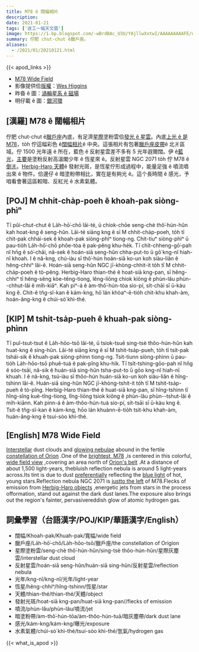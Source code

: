 ```yaml
---
title: M78 ê 闊幅相片
description:
date: 2021-01-21
tags: ['逐工一幅天文圖']
image: https://1.bp.blogspot.com/-wBrdBAc_U3U/YAjllwXxtwI/AAAAAAAAAFE/u-zXbhSTDfki0v3jvZRbl1ubzqfIFOWLgCLcBGAsYHQ/s1024/M78wideHiggins1024.jpeg
summary: 佇肥 chut-chut ê臘戶座。
aliases:
  - /2021/01/20210121.html
---
```


{{< apod_links >}}

- [M78 Wide Field](https://apod.nasa.gov/apod/ap210121.html)
- 影像提供佮[版權](https://apod.nasa.gov/apod/lib/about_apod.html#srapply)：[Wes Higgins](https://www.astrobin.com/users/wes63/)
- 昨昏 ê 圖：[渦輪星系 ê 磁場](https://apod-taigi.blogspot.com/2021/01/20210120.html)
- 明仔載 ê 圖：[銀河環](https://apod-taigi.blogspot.com/2021/01/20210122.html)

## [漢羅] M78 ê 闊幅相片

佇肥 chut-chut ê[臘戶座](https://apod.nasa.gov/apod/ap161204.html)內底，有足濟[星際](http://www-ssg.sr.unh.edu/ism/what1.html)塗粉雲佮[發光 ê 星雲](https://nasaviz.gsfc.nasa.gov/12086)。內底[上光 ê 是 M78](http://www.messier.seds.org/m/m078.html)，to̍h 佇這幅彩色 ê[闊幅相片](https://www.astrobin.com/wj6sox/?nc=user)ê 中央。這張相片有包著[臘戶座皮帶](https://apod.nasa.gov/apod/ap171123.html)ê 北爿區域。佇 1500 光年遠 ê 所在，藍色 ê 反射星雲差不多有 5 光年遐爾闊。伊 ê[藍光](http://math.ucr.edu/home/baez/physics/General/BlueSky/blue_sky.html)，[主要](http://leo.astronomy.cz/mix/mix.html)是塗粉反射高溫閣少年 ê 恆星來 ê。反射星雲 NGC 2071 to̍h 佇 M78 ê[倒爿](http://www.starpointing.com/ccd/m78_labeled.html)。[Herbig-Haro 天體](https://en.wikipedia.org/wiki/Herbig%E2%80%93Haro_object#Discovery_and_history_of_observations)ê 發射光斑，是恆星佇形成過程中，能量足強 ê 噴流噴出來 ê 物件。佮邊仔 ê 暗塗粉帶相比，實在是有夠光 ê。這个長時間 ê 感光，予咱看會著這區較暗、反紅光 ê 水素氣體。

## [POJ] M chhit-cha̍p-poeh ê khoah-pak siòng-phìⁿ

Tī pûi-chut-chut ê La̍h-hō͘-chō lāi-té, ū chiok-chōe seng-chè thô͘-hún-hûn kah hoat-kng ê seng-hûn. Lāi-té siāng kng ê sī M chhit-cha̍p-poeh, to̍h tī chit-pak chhái-sek ê khoah-pak siòng-phìⁿ tiong-ng. Chit-tiuⁿ siòng-phìⁿ ū pau-tio̍h La̍h-hō͘-chō phôe-tòa ê pak-pêng khu-he̍k. Tī chi̍t-chheng-gō͘-pah nî hn̄g ê só͘-chāi, nâ-sek ê hoán-siā seng-hûn chha-put-to ū gō͘ kng-nî hiah-nī khoah. I ê nâ-kng, chú-iàu sī thô͘-hún hoán-siā ko-un koh siàu-liân ê hêng-chhiⁿ lâi-ê. Hoán-siā seng-hûn NGC jī-khòng-chhit-it to̍h tī M chhit-cha̍p-poeh ê tò-pêng. Herbig-Haro thian-thé ê hoat-siā kng-pan, sī hêng-chhiⁿ tī hêng-sêng kòe-têng-tiong, lêng-liōng chiok kiông ê phùn-lâu phùn--chhut-lâi ê mi̍h-kiāⁿ. Kah piⁿ-á ê àm-thô͘-hún-tòa sio-pí, si̍t-chāi sī ū-kàu kng ê. Chit-ê tn̂g-sî-kan ê kám-kng, hō͘ lán khòaⁿ-ē-tio̍h chit-khu khah-àm, hoán-âng-kng ê chúi-sò͘ khì-thé.

## [KIP] M tshit-tsa̍p-pueh ê khuah-pak siòng-phìnn

Tī puî-tsut-tsut ê La̍h-hōo-tsō lāi-té, ū tsiok-tsuē sing-tsè thôo-hún-hûn kah huat-kng ê sing-hûn. Lāi-té siāng kng ê sī M tshit-tsa̍p-pueh, to̍h tī tsit-pak tshái-sik ê khuah-pak siòng-phìnn tiong-ng. Tsit-tiunn siòng-phìnn ū pau-tio̍h La̍h-hōo-tsō phuê-tuà ê pak-pîng khu-hi̍k. Tī tsi̍t-tshing-gōo-pah nî hn̄g ê sóo-tsāi, nâ-sik ê huán-siā sing-hûn tsha-put-to ū gōo kng-nî hiah-nī khuah. I ê nâ-kng, tsú-iàu sī thôo-hún huán-siā ko-un koh siàu-liân ê hîng-tshinn lâi-ê. Huán-siā sing-hûn NGC jī-khòng-tshit-it to̍h tī M tshit-tsa̍p-pueh ê tò-pîng. Herbig-Haro thian-thé ê huat-siā kng-pan, sī hîng-tshinn tī hîng-sîng kuè-tîng-tiong, lîng-liōng tsiok kiông ê phùn-lâu phùn--tshut-lâi ê mi̍h-kiānn. Kah pinn-á ê àm-thôo-hún-tuà sio-pí, si̍t-tsāi sī ū-kàu kng ê. Tsit-ê tn̂g-sî-kan ê kám-kng, hōo lán khuànn-ē-tio̍h tsit-khu khah-àm, huán-âng-kng ê tsuí-sòo khì-thé.

## [English] M78 Wide Field 

[Interstellar](http://www-ssg.sr.unh.edu/ism/what1.html) dust clouds and [glowing nebulae](https://nasaviz.gsfc.nasa.gov/12086) abound in the fertile [constellation of Orion](https://apod.nasa.gov/apod/ap161204.html) .One of the [brightest, M78](http://www.messier.seds.org/m/m078.html) ,is centered in this colorful, [wide field view](https://www.astrobin.com/wj6sox/?nc=user) ,covering an area north of [Orion's belt](https://apod.nasa.gov/apod/ap171123.html) .At a distance of about 1,500 light-years, thebluish reflection nebula is around 5 light-years across.Its tint is due to dust [preferentially](http://leo.astronomy.cz/mix/mix.html) reflecting the [blue light](http://math.ucr.edu/home/baez/physics/General/BlueSky/blue_sky.html) of hot, young stars.Reflection nebula NGC 2071 is [justto the left](http://www.starpointing.com/ccd/m78_labeled.html) of M78.Flecks of emission from [Herbig-Haro objects](https://en.wikipedia.org/wiki/Herbig%E2%80%93Haro_object#Discovery_and_history_of_observations) ,energetic jets from stars in the process offormation, stand out against the dark dust lanes.The exposure also brings out the region's fainter, pervasivereddish glow of atomic hydrogen gas.

## 詞彙學習（台語漢字/POJ/KIP/華語漢字/English）

- 闊幅/Khoah-pak/Khuah-pak/寬幅/wide field
- 臘戶座/La̍h-hō͘-chō/La̍h-hōo-tsō/臘戶座/the constellation of Origion
- 星際塗粉雲/seng-chè thô͘-hún-hûn/sing-tsè thôo-hún-hûn/星際灰塵雲/interstellar dust cloud
- 反射星雲/hoán-siā seng-hûn/huán-siā sing-hûn/反射星雲/reflection nebula
- 光年/kng-nî/kng-nî/光年/light-year
- 恆星/hêng-chhiⁿ/hîng-tshinn/恆星/star
- 天體/thian-thé/thian-thé/天體/object
- 發射光斑/hoat-siā kng-pan/huat-siā kng-pan//flecks of emission
- 噴流/phùn-lâu/phùn-lâu/噴流/jet
- 暗塗粉帶/àm-thô͘-hún-tōa/àm-thôo-hún-tuā/暗灰塵帶/dark dust lane
- 感光/kám-kng/kám-kng/曝光/exposure
- 水素氣體/chúi-sò͘ khì-thé/tsuí-sòo khì-thé/氫氣/hydrogen gas

{{< what_is_apod >}}
